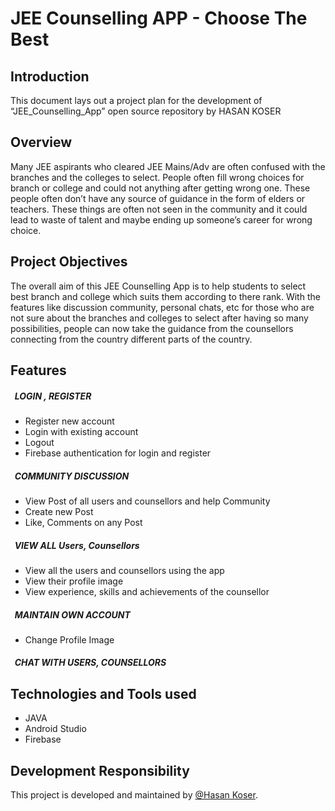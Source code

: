 # JEE Counselling APP - Choose The Best

## Introduction
This document lays out a project plan for the development of “JEE_Counselling_App” open source repository by HASAN KOSER

## Overview
Many JEE aspirants who cleared JEE Mains/Adv are often confused with the branches and the colleges to select. People often fill wrong choices for branch or college and could 
not anything after getting wrong one. These people often don’t have any source of guidance in the form of elders or teachers. 
These things are often not seen in the community and it could lead to waste of talent and maybe ending up someone’s career for wrong choice.

## Project Objectives
The overall aim of this JEE Counselling App is to help students to select best branch and college which suits them according to there rank. With the features like discussion 
community, personal chats, etc for those who are not sure about the branches and colleges to select after having so many possibilities, people can now take the guidance from 
the counsellors connecting from the country different parts of the country.

## Features
##### &nbsp;  LOGIN , REGISTER
* Register new account
* Login with existing account
* Logout
* Firebase authentication for login and register

##### &nbsp; COMMUNITY DISCUSSION
* View Post of all users and counsellors and help Community
* Create new Post
* Like, Comments on any Post

##### &nbsp; VIEW ALL Users, Counsellors
* View all the users and counsellors using the app
* View their profile image
* View experience, skills and achievements of the counsellor

##### &nbsp; MAINTAIN OWN ACCOUNT
* Change Profile Image

##### &nbsp; CHAT WITH USERS, COUNSELLORS

## Technologies and Tools used
* JAVA
* Android Studio
* Firebase

## Development Responsibility
This project is developed and maintained by [@Hasan Koser](https://www.github.com/HASH-002).
